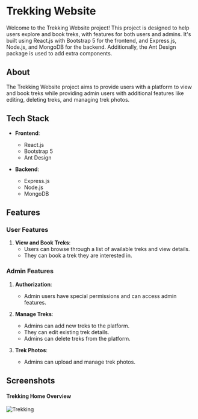 # Trekking Website

Welcome to the Trekking Website project! This project is designed to help users explore and book treks, with features for both users and admins. It's built using React.js with Bootstrap 5 for the frontend, and Express.js, Node.js, and MongoDB for the backend. Additionally, the Ant Design package is used to add extra components.

## About

The Trekking Website project aims to provide users with a platform to view and book treks while providing admin users with additional features like editing, deleting treks, and managing trek photos.

## Tech Stack

- **Frontend**:
  - React.js
  - Bootstrap 5
  - Ant Design

- **Backend**:
  - Express.js
  - Node.js
  - MongoDB

## Features

### User Features

1. **View and Book Treks**:
   - Users can browse through a list of available treks and view details.
   - They can book a trek they are interested in.

### Admin Features

1. **Authorization**:
   - Admin users have special permissions and can access admin features.

2. **Manage Treks**:
   - Admins can add new treks to the platform.
   - They can edit existing trek details.
   - Admins can delete treks from the platform.

3. **Trek Photos**:
   - Admins can upload and manage trek photos.


## Screenshots

#### Trekking Home Overview

![Trekking](https://res.cloudinary.com/dciyhg0ue/image/upload/v1716287651/gitImage/localhost_3000__4_uq7vt7.png)